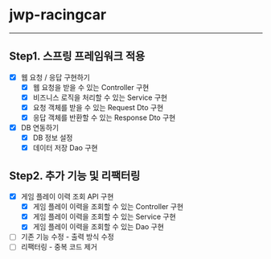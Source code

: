 # jwp-racingcar

----
## Step1. 스프링 프레임워크 적용
- [x] 웹 요청 / 응답 구현하기
  - [x] 웹 요청을 받을 수 있는 Controller 구현
  - [x] 비즈니스 로직을 처리할 수 있는 Service 구현
  - [X] 요청 객체를 받을 수 있는 Request Dto 구현
  - [x] 응답 객체를 반환할 수 있는 Response Dto 구현
- [x] DB 연동하기
  - [x] DB 정보 설정
  - [x] 데이터 저장 Dao 구현

## Step2. 추가 기능 및 리팩터링
- [x] 게임 플레이 이력 조회 API 구현
  - [x] 게임 플레이 이력을 조회할 수 있는 Controller 구현
  - [x] 게임 플레이 이력을 조회할 수 있는 Service 구현
  - [X] 게임 플레이 이력을 조회할 수 있는 Dao 구현
- [ ] 기존 기능 수정 - 출력 방식 수정
- [ ] 리팩터링 - 중복 코드 제거